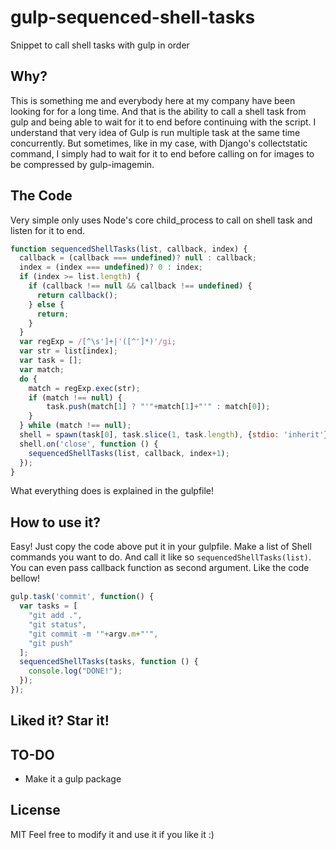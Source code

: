 # gulp-sequenced-shell-tasks
Snippet to call shell tasks with gulp in order

## Why?
This is something me and everybody here at my company have been looking for for a long time.
And that is the ability to call a shell task from gulp and being able to wait for it to end before continuing with the script.
I understand that very idea of Gulp is run multiple task at the same time concurrently.
But sometimes, like in my case, with Django's collectstatic command, I simply had to wait for it to end before calling on for images to be compressed by gulp-imagemin.

## The Code
Very simple only uses Node's core child_process to call on shell task and listen for it to end.
```javascript
function sequencedShellTasks(list, callback, index) {
  callback = (callback === undefined)? null : callback;
  index = (index === undefined)? 0 : index;
  if (index >= list.length) {
    if (callback !== null && callback !== undefined) {
      return callback();
    } else {
      return;
    }
  }
  var regExp = /[^\s']+|'([^']*)'/gi;
  var str = list[index];
  var task = [];
  var match;
  do {
    match = regExp.exec(str);
    if (match !== null) {
        task.push(match[1] ? "'"+match[1]+"'" : match[0]);
    }
  } while (match !== null);
  shell = spawn(task[0], task.slice(1, task.length), {stdio: 'inherit'});
  shell.on('close', function () {
    sequencedShellTasks(list, callback, index+1);
  });
}
```
What everything does is explained in the gulpfile!

## How to use it?
Easy! Just copy the code above put it in your gulpfile.
Make a list of Shell commands you want to do.
And call it like so `sequencedShellTasks(list)`.
You can even pass callback function as second argument.
Like the code bellow!
```javascript
gulp.task('commit', function() {
  var tasks = [
    "git add .",
    "git status",
    "git commit -m '"+argv.m+"'",
    "git push"
  ];
  sequencedShellTasks(tasks, function () {
    console.log("DONE!");
  });
});
```

## Liked it? Star it!

## TO-DO
- Make it a gulp package

## License
MIT
Feel free to modify it and use it if you like it :)
